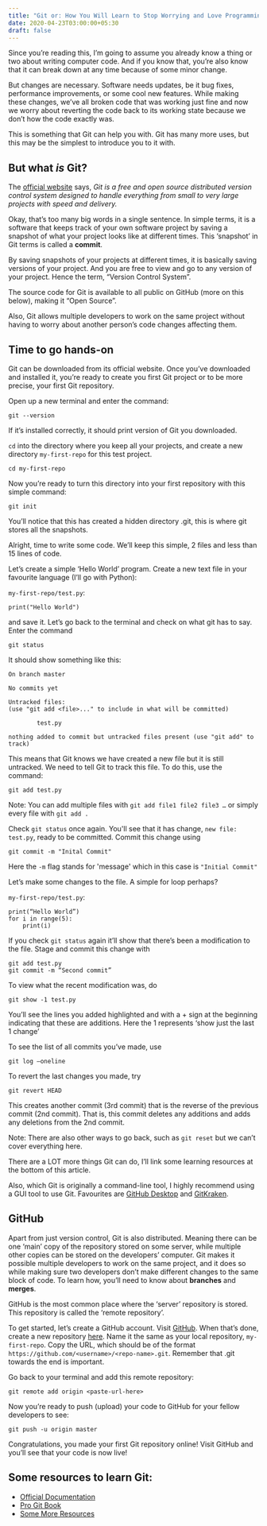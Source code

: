 ```yaml
---
title: "Git or: How You Will Learn to Stop Worrying and Love Programming"
date: 2020-04-23T03:00:00+05:30
draft: false
---
```


Since you’re reading this, I’m going to assume you already know a thing or two about writing computer code. And if you know that, you’re also know that it can break down at any time because of some minor change. 

But changes are necessary. Software needs updates, be it bug fixes, performance improvements, or some cool new features. While making these changes, we’ve all broken code that was working just fine and now we worry about reverting the code back to its working state because we don’t how the code exactly was.

This is something that Git can help you with. Git has many more uses, but this may be the simplest to introduce you to it with.

## But what *is* Git?

The [official website](https://git-scm.com/) says, *Git is a free and open source distributed version control system designed to handle everything from small to very large projects with speed and delivery.*

Okay, that’s too many big words in a single sentence. In simple terms, it is a software that keeps track of your own software project by saving a snapshot of what your project looks like at different times. This ‘snapshot’ in Git terms is called a **commit**.

By saving snapshots of your projects at different times, it is basically saving versions of your project. And you are free to view and go to any version of your project. Hence the term, “Version Control System”.

The source code for Git is available to all public on GitHub (more on this below), making it “Open Source”.

Also, Git allows multiple developers to work on the same project without having to worry about another person’s code changes affecting them.

## Time to go hands-on

Git can be downloaded from its official website. Once you’ve downloaded and installed it, you’re ready to create you first Git project or to be more precise, your first Git repository.

Open up a new terminal and enter the command: 
    
    git --version

If it’s installed correctly, it should print version of Git you downloaded.

`cd` into the directory where you keep all your projects, and create a new directory `my-first-repo` for this test project. 

    cd my-first-repo

Now you’re ready to turn this directory into your first repository with this simple command:

    git init

You’ll notice that this has created a hidden directory .git, this is where git stores all the snapshots.

Alright, time to write some code. We’ll keep this simple, 2 files and less than 15 lines of code.

Let’s create a simple ‘Hello World’ program. Create a new text file in your favourite language (I’ll go with Python):

`my-first-repo/test.py`:

    print("Hello World")

and save it. Let’s go back to the terminal and check on what git has to say. Enter the command

    git status

It should show something like this:

    On branch master

    No commits yet

    Untracked files:
    (use "git add <file>..." to include in what will be committed)

            test.py

    nothing added to commit but untracked files present (use "git add" to track)

This means that Git knows we have created a new file but it is still untracked. We need to tell Git to track this file. To do this, use the command:

    git add test.py

Note: 
You can add multiple files with `git add file1 file2 file3 …` or simply every file with `git add .`

Check `git status` once again. You'll see that it has change, `new file: test.py`, ready to be committed. Commit this change using

    git commit -m "Inital Commit"

Here the `-m` flag stands for 'message' which in this case is `"Initial Commit"`

Let’s make some changes to the file. A simple for loop perhaps?

`my-first-repo/test.py`:

    print(“Hello World”)
	for i in range(5):
		print(i)

If you check `git status` again it’ll show that there’s been a modification to the file. Stage and commit this change with

	git add test.py
    git commit -m “Second commit”

To view what the recent modification was, do

    git show -1 test.py

You’ll see the lines you added highlighted and with a + sign at the beginning indicating that these are additions. Here the 1 represents ‘show just the last 1 change’

To see the list of all commits you’ve made, use

    git log –oneline

To revert the last changes you made, try
	
    git revert HEAD

This creates another commit (3rd commit) that is the reverse of the previous commit (2nd commit). That is, this commit deletes any additions and adds any deletions from the 2nd commit.

Note: There are also other ways to go back, such as `git reset` but we can’t cover everything here.

There are a LOT more things Git can do, I’ll link some learning resources at the bottom of this article. 

Also, which Git is originally a command-line tool, I highly recommend using a GUI tool to use Git. Favourites are [GitHub Desktop]( https://desktop.github.com/) and [GitKraken]( https://www.gitkraken.com/).

## GitHub

Apart from just version control, Git is also distributed. Meaning there can be one ‘main’ copy of the repository stored on some server, while multiple other copies can be stored on the developers’ computer. Git makes it possible multiple developers to work on the same project, and it does so while making sure two developers don’t make different changes to the same block of code. To learn how, you’ll need to know about **branches** and **merges**.

GitHub is the most common place where the ‘server’ repository is stored. This repository is called the ‘remote repository’.

To get started, let’s create a GitHub account. Visit [GitHub]( https://github.com/). When that’s done, create a new repository [here](https://github.com/new).  Name it the same as your local repository, `my-first-repo`. Copy the URL, which should be of the format `https://github.com/<username>/<repo-name>.git`. Remember that .git towards the end is important.

Go back to your terminal and add this remote repository:
    
    git remote add origin <paste-url-here>

Now you’re ready to push (upload) your code to GitHub for your fellow developers to see:
	
    git push -u origin master 

Congratulations, you made your first Git repository online! Visit GitHub and you’ll see that your code is now live!

## Some resources to learn Git:
-	[Official Documentation]( https://git-scm.com/doc)
-	[Pro Git Book](https://git-scm.com/book/en/v2)
-	[Some More Resources](https://try.github.io/)

